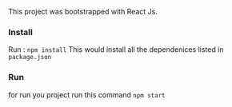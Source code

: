 This project was bootstrapped with React Js.

### Install
Run  : `npm install` 
This would install all the dependenices listed in `package.json`


### Run
for run you project run this command
`npm start` 











